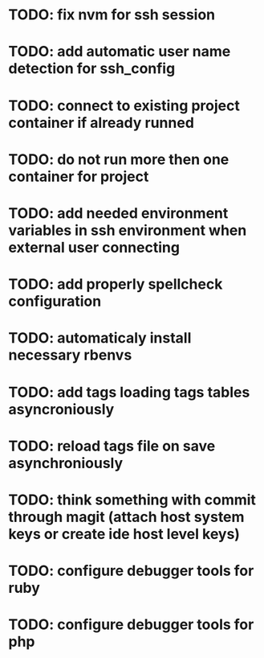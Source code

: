 # TODO: fix nvm for ssh session
# TODO: add automatic user name detection for ssh_config
# TODO: connect to existing project container if already runned
# TODO: do not run more then one container for project
# TODO: add needed environment variables in ssh environment when external user connecting
# TODO: add properly spellcheck configuration
# TODO: automaticaly install necessary rbenvs
# TODO: add tags loading tags tables asyncroniously
# TODO: reload tags file on save asynchroniously
# TODO: think something with commit through magit (attach host system keys or create ide host level keys)
# TODO: configure debugger tools for ruby
# TODO: configure debugger tools for php

